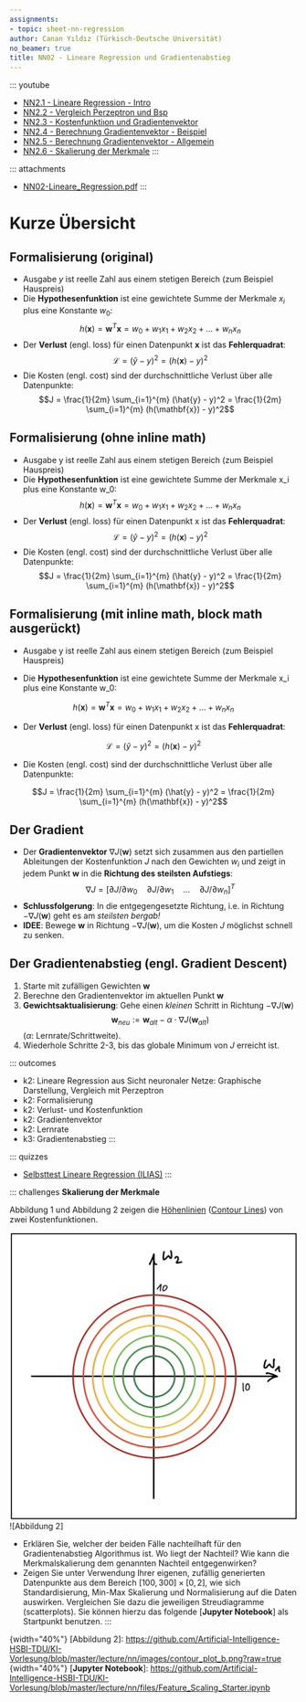 ```yaml
---
assignments:
- topic: sheet-nn-regression
author: Canan Yıldız (Türkisch-Deutsche Universität)
no_beamer: true
title: NN02 - Lineare Regression und Gradientenabstieg
---
```


::: youtube
-   [NN2.1 - Lineare Regression - Intro]
-   [NN2.2 - Vergleich Perzeptron und Bsp]
-   [NN2.3 - Kostenfunktiıon und Gradientenvektor]
-   [NN2.4 - Berechnung Gradientenvektor - Beispiel]
-   [NN2.5 - Berechnung Gradientenvektor - Allgemein]
-   [NN2.6 - Skalierung der Merkmale]
:::

::: attachments
-   [NN02-Lineare_Regression.pdf]
:::

  [NN2.1 - Lineare Regression - Intro]: https://youtu.be/f-DTaKMnkj4
  [NN2.2 - Vergleich Perzeptron und Bsp]: https://youtu.be/UnLjjMswNRo
  [NN2.3 - Kostenfunktiıon und Gradientenvektor]: https://youtu.be/H2YvYIaUW1Q
  [NN2.4 - Berechnung Gradientenvektor - Beispiel]: https://youtu.be/URaVsZnfppQ
  [NN2.5 - Berechnung Gradientenvektor - Allgemein]: https://youtu.be/5OZF3Qopous
  [NN2.6 - Skalierung der Merkmale]: https://youtu.be/m-TnM13I-no
  [NN02-Lineare_Regression.pdf]: https://github.com/Artificial-Intelligence-HSBI-TDU/KI-Vorlesung/blob/master/lecture/nn/files/NN02-Lineare_Regression.pdf

# Kurze Übersicht

## Formalisierung (original)

-   Ausgabe $y$ ist reelle Zahl aus einem stetigen Bereich (zum Beispiel Hauspreis)
-   Die **Hypothesenfunktion** ist eine gewichtete Summe der Merkmale $x_i$ plus eine Konstante $w_0$:
    $$h(\mathbf{x}) = \mathbf{w}^T\mathbf{x} = w_0 + w_1x_1 + w_2x_2 + \ldots + w_nx_n$$
-   Der **Verlust** (engl. loss) für einen Datenpunkt $\mathbf{x}$ ist das **Fehlerquadrat**:
    $$\mathcal{L} = (\hat{y} - y)^2 = (h(\mathbf{x}) - y)^2$$
-   Die Kosten (engl. cost) sind der durchschnittliche Verlust über alle Datenpunkte:
    $$J = \frac{1}{2m} \sum_{i=1}^{m} (\hat{y} - y)^2 = \frac{1}{2m} \sum_{i=1}^{m} (h(\mathbf{x}) - y)^2$$

## Formalisierung (ohne inline math)

-   Ausgabe y ist reelle Zahl aus einem stetigen Bereich (zum Beispiel Hauspreis)
-   Die **Hypothesenfunktion** ist eine gewichtete Summe der Merkmale x_i plus eine Konstante w_0:
    $$h(\mathbf{x}) = \mathbf{w}^T\mathbf{x} = w_0 + w_1x_1 + w_2x_2 + \ldots + w_nx_n$$
-   Der **Verlust** (engl. loss) für einen Datenpunkt x ist das **Fehlerquadrat**:
    $$\mathcal{L} = (\hat{y} - y)^2 = (h(\mathbf{x}) - y)^2$$
-   Die Kosten (engl. cost) sind der durchschnittliche Verlust über alle Datenpunkte:
    $$J = \frac{1}{2m} \sum_{i=1}^{m} (\hat{y} - y)^2 = \frac{1}{2m} \sum_{i=1}^{m} (h(\mathbf{x}) - y)^2$$

## Formalisierung (mit inline math, block math ausgerückt)

-   Ausgabe y ist reelle Zahl aus einem stetigen Bereich (zum Beispiel Hauspreis)

-   Die **Hypothesenfunktion** ist eine gewichtete Summe der Merkmale x_i plus eine Konstante w_0:

$$h(\mathbf{x}) = \mathbf{w}^T\mathbf{x} = w_0 + w_1x_1 + w_2x_2 + \ldots + w_nx_n$$

-   Der **Verlust** (engl. loss) für einen Datenpunkt x ist das **Fehlerquadrat**:

$$\mathcal{L} = (\hat{y} - y)^2 = (h(\mathbf{x}) - y)^2$$

-   Die Kosten (engl. cost) sind der durchschnittliche Verlust über alle Datenpunkte:

$$J = \frac{1}{2m} \sum_{i=1}^{m} (\hat{y} - y)^2 = \frac{1}{2m} \sum_{i=1}^{m} (h(\mathbf{x}) - y)^2$$

## Der Gradient

-   Der **Gradientenvektor** $\nabla J(\mathbf{w})$ setzt sich zusammen aus den partiellen Ableitungen der
    Kostenfunktion $J$ nach den Gewichten $w_i$ und zeigt in jedem Punkt $\mathbf{w}$ in die **Richtung des steilsten
    Aufstiegs**: $$\nabla J = [ \partial J / \partial w_0
    \quad \partial J / \partial w_1 \quad \ldots
    \quad \partial J / \partial w_n]^T$$
-   **Schlussfolgerung**: In die entgegengesetzte Richtung, i.e. in Richtung $-\nabla J(\mathbf{w})$ geht es am
    *steilsten bergab!*
-   **IDEE**: Bewege $\mathbf{w}$ in Richtung $-\nabla J(\mathbf{w})$, um die Kosten $J$ möglichst schnell zu senken.

## Der Gradientenabstieg (engl. Gradient Descent)

1.  Starte mit zufälligen Gewichten $\mathbf{w}$
2.  Berechne den Gradientenvektor im aktuellen Punkt $\mathbf{w}$
3.  **Gewichtsaktualisierung**: Gehe einen *kleinen* Schritt in Richtung $-\nabla J(\mathbf{w})$
    $$\mathbf{w} _{neu} := \mathbf{w} _{alt} - \alpha \cdot \nabla J(\mathbf{w} _{alt})$$ ($\alpha$:
    Lernrate/Schrittweite).
4.  Wiederhole Schritte 2-3, bis das globale Minimum von $J$ erreicht ist.

::: outcomes
-   k2: Lineare Regression aus Sicht neuronaler Netze: Graphische Darstellung, Vergleich mit Perzeptron
-   k2: Formalisierung
-   k2: Verlust- und Kostenfunktion
-   k2: Gradientenvektor
-   k2: Lernrate
-   k3: Gradientenabstieg
:::

::: quizzes
-   [Selbsttest Lineare Regression (ILIAS)]
:::

::: challenges
**Skalierung der Merkmale**

Abbildung 1 und Abbildung 2 zeigen die [Höhenlinien] ([Contour Lines]) von zwei Kostenfunktionen.

![Abbildung 1] ![Abbildung 2]

-   Erklären Sie, welcher der beiden Fälle nachteilhaft für den Gradientenabstieg Algorithmus ist. Wo liegt der
    Nachteil? Wie kann die Merkmalskalierung dem genannten Nachteil entgegenwirken?
-   Zeigen Sie unter Verwendung Ihrer eigenen, zufällig generierten Datenpunkte aus dem Bereich
    $[100, 300] \times [0, 2]$, wie sich Standardisierung, Min-Max Skalierung und Normalisierung auf die Daten
    auswirken. Vergleichen Sie dazu die jeweiligen Streudiagramme (scatterplots). Sie können hierzu das folgende
    [**Jupyter Notebook**] als Startpunkt benutzen.
:::

  [Selbsttest Lineare Regression (ILIAS)]: https://www.hsbi.de/elearning/goto.php?target=tst_1106590&client_id=FH-Bielefeld
  [Höhenlinien]: https://de.wikipedia.org/wiki/H%C3%B6henlinie
  [Contour Lines]: https://en.wikipedia.org/wiki/Contour_line
  [Abbildung 1]: https://github.com/Artificial-Intelligence-HSBI-TDU/KI-Vorlesung/blob/master/lecture/nn/images/contour_plot_a.png?raw=true
  {width="40%"}
  [Abbildung 2]: https://github.com/Artificial-Intelligence-HSBI-TDU/KI-Vorlesung/blob/master/lecture/nn/images/contour_plot_b.png?raw=true
  {width="40%"}
  [**Jupyter Notebook**]: https://github.com/Artificial-Intelligence-HSBI-TDU/KI-Vorlesung/blob/master/lecture/nn/files/Feature_Scaling_Starter.ipynb

